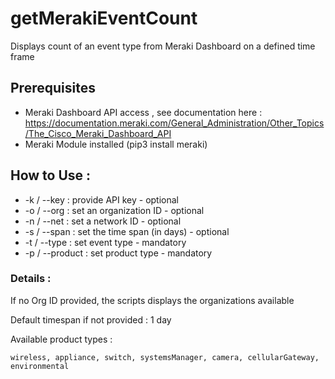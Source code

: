 # getMerakiEventCount
Displays count of an event type from Meraki Dashboard  on a defined time frame

## Prerequisites

- Meraki Dashboard API access , see documentation here : https://documentation.meraki.com/General_Administration/Other_Topics/The_Cisco_Meraki_Dashboard_API
- Meraki Module installed (pip3 install meraki)

## How to Use : 

- -k / --key : provide API key - optional
- -o / --org : set an organization ID - optional
- -n / --net : set a network ID - optional
- -s / --span : set the time span (in days) - optional
- -t / --type : set event type - mandatory
- -p / --product : set product type - mandatory
    
### Details :

If no Org ID provided, the scripts displays the organizations available

Default timespan if not provided : 1 day 

Available product types  :

    wireless, appliance, switch, systemsManager, camera, cellularGateway,  environmental